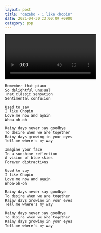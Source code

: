 ```yaml
---
layout: post
title: "gazebo - i like chopin"
date: 2021-04-30 23:00:00 +0900
category: pop
---
```


<div class="video-container">
    <video id="player" class="video-js vjs-default-skin vjs-big-play-centered" data-json="/public/json/pop/gazebo - i like chopin.json"></video>
</div>

```
Remember that piano
So delightful unusual
That classic sensation
Sentimental confusion

Used to say
I like Chopin
Love me now and again
Whoa-oh-oh

Rainy days never say goodbye
To desire when we are together
Rainy days growing in your eyes
Tell me where's my way

Imagine your face
In a sunshine reflection
A vision of blue skies
Forever distractions

Used to say
I like Chopin
Love me now and again
Whoa-oh-oh

Rainy days never say goodbye
To desire when we are together
Rainy days growing in your eyes
Tell me where's my way

Rainy days never say goodbye
To desire when we are together
Rainy days growing in your eyes
Tell me where's my way
```
